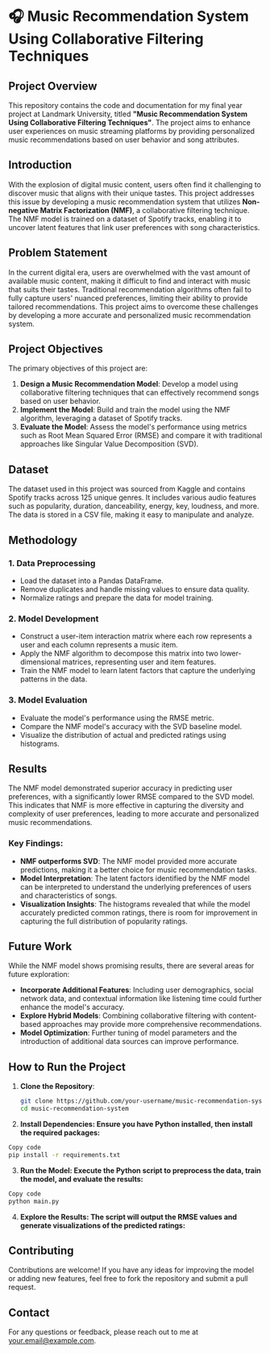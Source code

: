 # 🎧 Music Recommendation System Using Collaborative Filtering Techniques

## Project Overview

This repository contains the code and documentation for my final year project at Landmark University, titled **"Music Recommendation System Using Collaborative Filtering Techniques"**. The project aims to enhance user experiences on music streaming platforms by providing personalized music recommendations based on user behavior and song attributes.

## Introduction

With the explosion of digital music content, users often find it challenging to discover music that aligns with their unique tastes. This project addresses this issue by developing a music recommendation system that utilizes **Non-negative Matrix Factorization (NMF)**, a collaborative filtering technique. The NMF model is trained on a dataset of Spotify tracks, enabling it to uncover latent features that link user preferences with song characteristics.

## Problem Statement

In the current digital era, users are overwhelmed with the vast amount of available music content, making it difficult to find and interact with music that suits their tastes. Traditional recommendation algorithms often fail to fully capture users' nuanced preferences, limiting their ability to provide tailored recommendations. This project aims to overcome these challenges by developing a more accurate and personalized music recommendation system.

## Project Objectives

The primary objectives of this project are:
1. **Design a Music Recommendation Model**: Develop a model using collaborative filtering techniques that can effectively recommend songs based on user behavior.
2. **Implement the Model**: Build and train the model using the NMF algorithm, leveraging a dataset of Spotify tracks.
3. **Evaluate the Model**: Assess the model's performance using metrics such as Root Mean Squared Error (RMSE) and compare it with traditional approaches like Singular Value Decomposition (SVD).

## Dataset

The dataset used in this project was sourced from Kaggle and contains Spotify tracks across 125 unique genres. It includes various audio features such as popularity, duration, danceability, energy, key, loudness, and more. The data is stored in a CSV file, making it easy to manipulate and analyze.

## Methodology

### 1. **Data Preprocessing**
   - Load the dataset into a Pandas DataFrame.
   - Remove duplicates and handle missing values to ensure data quality.
   - Normalize ratings and prepare the data for model training.

### 2. **Model Development**
   - Construct a user-item interaction matrix where each row represents a user and each column represents a music item.
   - Apply the NMF algorithm to decompose this matrix into two lower-dimensional matrices, representing user and item features.
   - Train the NMF model to learn latent factors that capture the underlying patterns in the data.

### 3. **Model Evaluation**
   - Evaluate the model's performance using the RMSE metric.
   - Compare the NMF model's accuracy with the SVD baseline model.
   - Visualize the distribution of actual and predicted ratings using histograms.

## Results

The NMF model demonstrated superior accuracy in predicting user preferences, with a significantly lower RMSE compared to the SVD model. This indicates that NMF is more effective in capturing the diversity and complexity of user preferences, leading to more accurate and personalized music recommendations.

### Key Findings:
- **NMF outperforms SVD**: The NMF model provided more accurate predictions, making it a better choice for music recommendation tasks.
- **Model Interpretation**: The latent factors identified by the NMF model can be interpreted to understand the underlying preferences of users and characteristics of songs.
- **Visualization Insights**: The histograms revealed that while the model accurately predicted common ratings, there is room for improvement in capturing the full distribution of popularity ratings.

## Future Work

While the NMF model shows promising results, there are several areas for future exploration:
- **Incorporate Additional Features**: Including user demographics, social network data, and contextual information like listening time could further enhance the model's accuracy.
- **Explore Hybrid Models**: Combining collaborative filtering with content-based approaches may provide more comprehensive recommendations.
- **Model Optimization**: Further tuning of model parameters and the introduction of additional data sources can improve performance.

## How to Run the Project

1. **Clone the Repository**:
   ```bash
   git clone https://github.com/your-username/music-recommendation-system.git
   cd music-recommendation-system
   ```
2. **Install Dependencies: Ensure you have Python installed, then install the required packages:**

  ```bash
  Copy code
  pip install -r requirements.txt
  ```

3. **Run the Model: Execute the Python script to preprocess the data, train the model, and evaluate the results:**

  ```bash
  Copy code
  python main.py
  ```

4. **Explore the Results: The script will output the RMSE values and generate visualizations of the predicted ratings:**

## Contributing
Contributions are welcome! If you have any ideas for improving the model or adding new features, feel free to fork the repository and submit a pull request.

## Contact
For any questions or feedback, please reach out to me at your.email@example.com.


